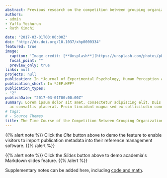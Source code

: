 ```yaml
---
abstract: Previous research on the competition between grouping organizations focused mainly on their relative strength as measured by subjective reports of the final percept. Considerably less is known about the underlying representations of the competing organizations. We hypothesized that when more than 1 organization is possible, multiple representations are constructed for the alternative organizations. We tested this hypothesis using the primed-matching paradigm. Our primes depicted either a single grouping principle (grouping into columns or rows by brightness similarity, connectedness, or proximity) or 2 grouping principles (brightness similarity and connectedness, or brightness similarity and proximity) that led to competing organizations (e.g., grouping into columns by brightness similarity and into rows by connectedness, or vice versa). The time course of representation construction was examined by varying prime duration. Significant priming effects of similar magnitude were found for the individual grouping organizations. These effects were modified when 2 competing organizations were present in the prime, indicating that both organizations were represented and competed for dominancy.
authors:
- admin
- Yaffa Yeshurun
- Ruth Kimchi

date: "2017-03-01T00:00:00Z"
doi: "http://dx.doi.org/10.1037/xhp0000334"
featured: true
image:
  caption: 'Image credit: [**Unsplash**](https://unsplash.com/photos/pLCdAaMFLTE)'
  focal_point: ""
  preview_only: true
links: null
projects: null
publication: In *Journal of Experimental Psychology, Human Perception and Performance*
publication_short: In *JEP:HPP*
publication_types:
- "2"
publishDate: "2017-03-01T00:00:00Z"
summary: Lorem ipsum dolor sit amet, consectetur adipiscing elit. Duis posuere tellus
  ac convallis placerat. Proin tincidunt magna sed ex sollicitudin condimentum.
# tags:
# - Source Themes
title: The Time Course of the Competition Between Grouping Organizations
---
```


{{% alert note %}}
Click the *Cite* button above to demo the feature to enable visitors to import publication metadata into their reference management software.
{{% /alert %}}

{{% alert note %}}
Click the *Slides* button above to demo academia's Markdown slides feature.
{{% /alert %}}

Supplementary notes can be added here, including [code and math](https://sourcethemes.com/academic/docs/writing-markdown-latex/).

